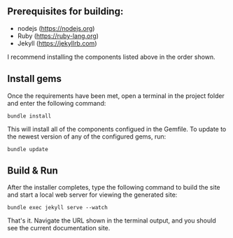 ## Prerequisites for building:

- nodejs (https://nodejs.org)
- Ruby (https://ruby-lang.org)
- Jekyll (https://jekyllrb.com)

I recommend installing the components listed above in the order shown.

## Install gems

Once the requirements have been met, open a terminal in the project folder and enter the following command:

```
bundle install
```

This will install all of the components configued in the Gemfile. To update to the newest version of any of the configured gems, run:

```
bundle update
```

## Build & Run

After the installer completes, type the following command to build the site and start a local web server for viewing the generated site:

```
bundle exec jekyll serve --watch
```

That's it. Navigate the URL shown in the terminal output, and you should see the current documentation site.